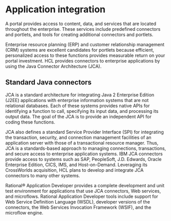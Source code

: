# Application integration

A portal provides access to content, data, and services that are located throughout the enterprise. These services include predefined connectors and portlets, and tools for creating additional connectors and portlets.

Enterprise resource planning \(ERP\) and customer relationship management \(CRM\) systems are excellent candidates for portlets because efficient, personalized access to these functions provides measurable return on your portal investment. HCL provides connectors to enterprise applications by using the Java Connector Architecture \(JCA\).

## Standard Java connectors

JCA is a standard architecture for integrating Java 2 Enterprise Edition \(J2EE\) applications with enterprise information systems that are not relational databases. Each of these systems provides native APIs for identifying a function to call, specifying its input data, and processing its output data. The goal of the JCA is to provide an independent API for coding these functions.

JCA also defines a standard Service Provider Interface \(SPI\) for integrating the transaction, security, and connection management facilities of an application server with those of a transactional resource manager. Thus, JCA is a standards-based approach to managing connections, transactions, and secure access to enterprise application systems. IBM JCA connectors provide access to systems such as SAP, PeopleSoft, J.D. Edwards, Oracle Enterprise Edition, CICS, IMS, and Host-on-Demand. Leveraging its CrossWorlds acquisition, HCL plans to develop and integrate JCA connectors to many other systems.

Rational® Application Developer provides a complete development and unit test environment for applications that use JCA connectors, Web services, and microflows. Rational Application Developer tools include support for Web Service Definition Language \(WSDL\), developer versions of the connectors, the Web Services Invocation Framework \(WSIF\), and the microflow engine.



